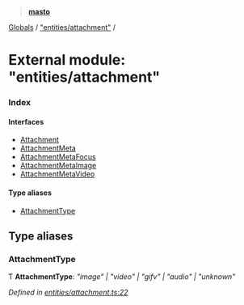 > **[masto](../README.md)**

[Globals](../globals.md) / ["entities/attachment"](_entities_attachment_.md) /

# External module: "entities/attachment"

### Index

#### Interfaces

* [Attachment](../interfaces/_entities_attachment_.attachment.md)
* [AttachmentMeta](../interfaces/_entities_attachment_.attachmentmeta.md)
* [AttachmentMetaFocus](../interfaces/_entities_attachment_.attachmentmetafocus.md)
* [AttachmentMetaImage](../interfaces/_entities_attachment_.attachmentmetaimage.md)
* [AttachmentMetaVideo](../interfaces/_entities_attachment_.attachmentmetavideo.md)

#### Type aliases

* [AttachmentType](_entities_attachment_.md#attachmenttype)

## Type aliases

###  AttachmentType

Ƭ **AttachmentType**: *"image" | "video" | "gifv" | "audio" | "unknown"*

*Defined in [entities/attachment.ts:22](https://github.com/neet/masto.js/blob/aaa534e/src/entities/attachment.ts#L22)*